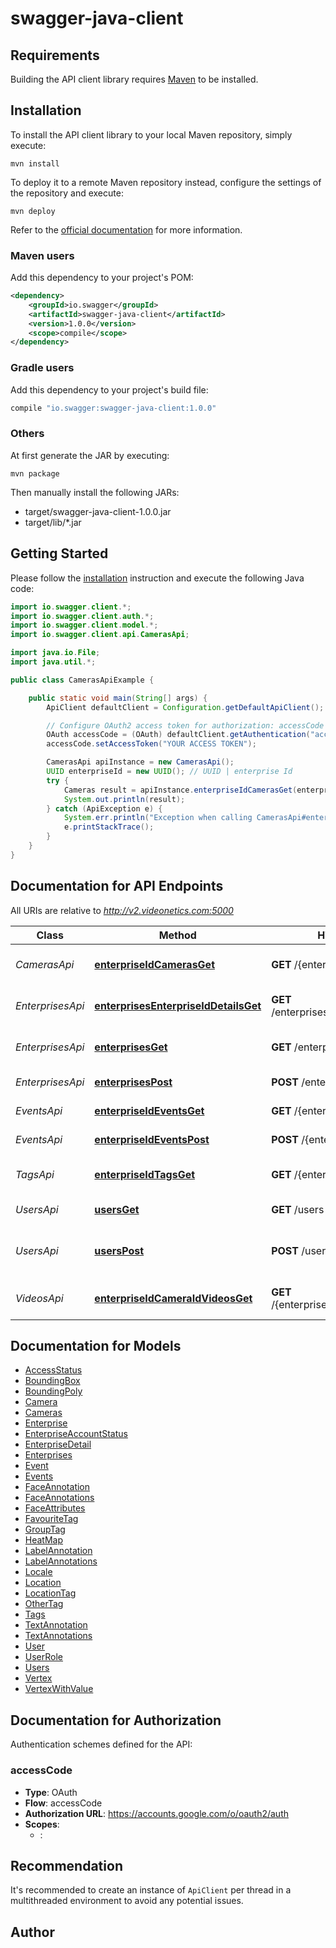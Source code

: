 # swagger-java-client

## Requirements

Building the API client library requires [Maven](https://maven.apache.org/) to be installed.

## Installation

To install the API client library to your local Maven repository, simply execute:

```shell
mvn install
```

To deploy it to a remote Maven repository instead, configure the settings of the repository and execute:

```shell
mvn deploy
```

Refer to the [official documentation](https://maven.apache.org/plugins/maven-deploy-plugin/usage.html) for more information.

### Maven users

Add this dependency to your project's POM:

```xml
<dependency>
    <groupId>io.swagger</groupId>
    <artifactId>swagger-java-client</artifactId>
    <version>1.0.0</version>
    <scope>compile</scope>
</dependency>
```

### Gradle users

Add this dependency to your project's build file:

```groovy
compile "io.swagger:swagger-java-client:1.0.0"
```

### Others

At first generate the JAR by executing:

    mvn package

Then manually install the following JARs:

* target/swagger-java-client-1.0.0.jar
* target/lib/*.jar

## Getting Started

Please follow the [installation](#installation) instruction and execute the following Java code:

```java
import io.swagger.client.*;
import io.swagger.client.auth.*;
import io.swagger.client.model.*;
import io.swagger.client.api.CamerasApi;

import java.io.File;
import java.util.*;

public class CamerasApiExample {

    public static void main(String[] args) {
        ApiClient defaultClient = Configuration.getDefaultApiClient();

        // Configure OAuth2 access token for authorization: accessCode
        OAuth accessCode = (OAuth) defaultClient.getAuthentication("accessCode");
        accessCode.setAccessToken("YOUR ACCESS TOKEN");

        CamerasApi apiInstance = new CamerasApi();
        UUID enterpriseId = new UUID(); // UUID | enterprise Id
        try {
            Cameras result = apiInstance.enterpriseIdCamerasGet(enterpriseId);
            System.out.println(result);
        } catch (ApiException e) {
            System.err.println("Exception when calling CamerasApi#enterpriseIdCamerasGet");
            e.printStackTrace();
        }
    }
}
```

## Documentation for API Endpoints

All URIs are relative to *http://v2.videonetics.com:5000*

Class | Method | HTTP request | Description
------------ | ------------- | ------------- | -------------
*CamerasApi* | [**enterpriseIdCamerasGet**](docs/CamerasApi.md#enterpriseIdCamerasGet) | **GET** /{enterpriseId}/cameras | Get all cameras for a enterprise
*EnterprisesApi* | [**enterprisesEnterpriseIdDetailsGet**](docs/EnterprisesApi.md#enterprisesEnterpriseIdDetailsGet) | **GET** /enterprises/{enterpriseId}/details | Get enterprises with details
*EnterprisesApi* | [**enterprisesGet**](docs/EnterprisesApi.md#enterprisesGet) | **GET** /enterprises | Get enterprises list
*EnterprisesApi* | [**enterprisesPost**](docs/EnterprisesApi.md#enterprisesPost) | **POST** /enterprises | Add new enterprise
*EventsApi* | [**enterpriseIdEventsGet**](docs/EventsApi.md#enterpriseIdEventsGet) | **GET** /{enterpriseId}/events | Get events list
*EventsApi* | [**enterpriseIdEventsPost**](docs/EventsApi.md#enterpriseIdEventsPost) | **POST** /{enterpriseId}/events | Create new event
*TagsApi* | [**enterpriseIdTagsGet**](docs/TagsApi.md#enterpriseIdTagsGet) | **GET** /{enterpriseId}/tags | Get all tags for a enterprise
*UsersApi* | [**usersGet**](docs/UsersApi.md#usersGet) | **GET** /users | Get all users
*UsersApi* | [**usersPost**](docs/UsersApi.md#usersPost) | **POST** /users | Create a Gloabal System level user
*VideosApi* | [**enterpriseIdCameraIdVideosGet**](docs/VideosApi.md#enterpriseIdCameraIdVideosGet) | **GET** /{enterpriseId}/{cameraId}/videos | Get all cameras for a enterprise

## Documentation for Models

 - [AccessStatus](docs/AccessStatus.md)
 - [BoundingBox](docs/BoundingBox.md)
 - [BoundingPoly](docs/BoundingPoly.md)
 - [Camera](docs/Camera.md)
 - [Cameras](docs/Cameras.md)
 - [Enterprise](docs/Enterprise.md)
 - [EnterpriseAccountStatus](docs/EnterpriseAccountStatus.md)
 - [EnterpriseDetail](docs/EnterpriseDetail.md)
 - [Enterprises](docs/Enterprises.md)
 - [Event](docs/Event.md)
 - [Events](docs/Events.md)
 - [FaceAnnotation](docs/FaceAnnotation.md)
 - [FaceAnnotations](docs/FaceAnnotations.md)
 - [FaceAttributes](docs/FaceAttributes.md)
 - [FavouriteTag](docs/FavouriteTag.md)
 - [GroupTag](docs/GroupTag.md)
 - [HeatMap](docs/HeatMap.md)
 - [LabelAnnotation](docs/LabelAnnotation.md)
 - [LabelAnnotations](docs/LabelAnnotations.md)
 - [Locale](docs/Locale.md)
 - [Location](docs/Location.md)
 - [LocationTag](docs/LocationTag.md)
 - [OtherTag](docs/OtherTag.md)
 - [Tags](docs/Tags.md)
 - [TextAnnotation](docs/TextAnnotation.md)
 - [TextAnnotations](docs/TextAnnotations.md)
 - [User](docs/User.md)
 - [UserRole](docs/UserRole.md)
 - [Users](docs/Users.md)
 - [Vertex](docs/Vertex.md)
 - [VertexWithValue](docs/VertexWithValue.md)

## Documentation for Authorization

Authentication schemes defined for the API:
### accessCode

- **Type**: OAuth
- **Flow**: accessCode
- **Authorization URL**: https://accounts.google.com/o/oauth2/auth
- **Scopes**: 
  - : 


## Recommendation

It's recommended to create an instance of `ApiClient` per thread in a multithreaded environment to avoid any potential issues.

## Author


